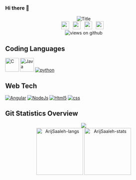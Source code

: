 ### Hi there 👋
<div align="center">
  <img src="https://readme-typing-svg.herokuapp.com?font=Architects+Daughter&color=%2338C2FF&size=50&center=true&vCenter=true&height=60&width=600&lines=Heyyy!+I'm+Arij+Saleh;Welcome+to+my+profile!" alt="Title"></img>
 
</div>
<div align = "center">
    <a href="https://www.linkedin.com/in/arij-saleh-sa/" target="_blank"><img height="25" src="https://raw.githubusercontent.com/UjwalKandi/UjwalKandi/changes-to-readme/svg/linkedin%20rect.svg"></a>&nbsp;&nbsp;
    <a href="https://twitter.com/SalehArij" target="_blank"><img height="25" src="https://raw.githubusercontent.com/UjwalKandi/UjwalKandi/changes-to-readme/svg/twitter%20rect.svg"></a>&nbsp;&nbsp;
    <a href="https://www.instagram.com/arijsaleh_/" target="_blank"><img height="25" src="https://raw.githubusercontent.com/UjwalKandi/UjwalKandi/changes-to-readme/svg/insta%20rect.svg"></a>&nbsp;&nbsp;
    <a href="https://github.com/ArijSaaleh" target="_blank"><img height="25" src="https://raw.githubusercontent.com/UjwalKandi/UjwalKandi/changes-to-readme/svg/github%20rect.svg"></a>&nbsp;&nbsp;
     <br><img src="https://komarev.com/ghpvc/?username=ArijSaaleh&label=Views&color=blue&style=flat-square" alt="views on github" />
</div>

## Coding Languages
<a href="https://www.cprogramming.com/" target="_blank"> <img src="https://img.icons8.com/color/48/000000/c-programming.png" alt="C" width="44" height="44"/></a>
<a href="https://www.java.com" target="_blank"> <img src="https://img.icons8.com/color/48/000000/java-coffee-cup-logo.png" alt="Java" width="44" height="44"/></a>
<a target="_blank" href="https://icons8.com/icon/13441/python"> <img src ="https://img.icons8.com/color/48/000000/python--v1.png" alt="python"></a>

## Web Tech
<a target="_blank" href="https://icons8.com/icon/71257/angularjs"><img src="https://img.icons8.com/color/48/000000/angularjs.png" alt="Angular"/></a>
<a target="_blank" href="https://icons8.com/icon/54087/nodejs"><img src="https://img.icons8.com/color/48/000000/nodejs.png" alt ="NodeJs"/></a>
<a target="_blank" href="https://icons8.com/icon/20909/html-5"><img src="https://img.icons8.com/color/48/000000/html-5--v1.png" alt="Html5"/></a>
<a target="_blank" href="https://icons8.com/icon/JMMCH9c7u07K/css"><img src="https://img.icons8.com/external-flaticons-flat-flat-icons/64/000000/external-css-no-code-flaticons-flat-flat-icons.png" alt="css"/></a>
<br>

## Git Statistics Overview 
<div align="center">
    <img src="http://github-readme-streak-stats.herokuapp.com?user=ArijSaaleh&layout=compact&theme=algolia&background=0d1117&hide_border=true" />
</div>
<div align="center">
    <img height="150em" src="https://github-readme-stats.vercel.app/api/top-langs/?username=ArijSaaleh&layout=compact&show_icon=true&theme=algolia" alt="ArijSaaleh-langs"/>
    <img height="150em" src="https://github-readme-stats.vercel.app/api/?username=ArijSaaleh&layout=compact&show_icon=true&theme=algolia" alt="ArijSaaleh-stats"/>
</div>

